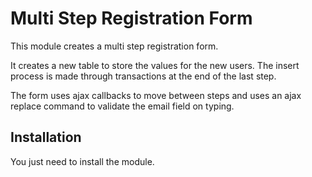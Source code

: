 # Multi Step Registration Form

This module creates a multi step registration form.

It creates a new table to store the values for the new users. The insert process is made through transactions at the end of the last step.

The form uses ajax callbacks to move between steps and uses an ajax replace command to validate the email field on typing.

## Installation
You just need to install the module.
